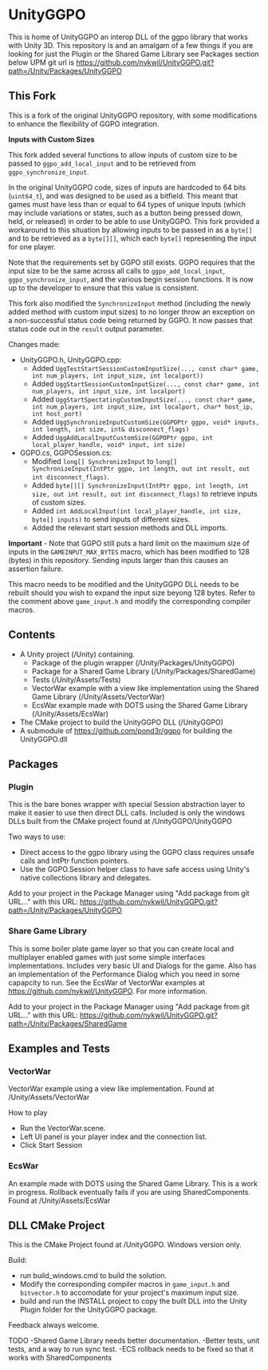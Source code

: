 # UnityGGPO

This is home of UnityGGPO an interop DLL of the ggpo library that works with Unity 3D. This repository is and an amalgam of a few things if you are looking for just the Plugin or the Shared Game Library see Packages section below UPM git url is https://github.com/nykwil/UnityGGPO.git?path=/Unity/Packages/UnityGGPO

## This Fork

This is a fork of the original UnityGGPO repository, with some modifications to enhance the flexibility of GGPO integration.

**Inputs with Custom Sizes**

This fork added several functions to allow inputs of custom size to be passed to `ggpo_add_local_input` and to be retrieved from `ggpo_synchronize_input`. 

In the original UnityGGPO code, sizes of inputs are hardcoded to 64 bits (`uint64_t`), and was designed to be used as a bitfield. This meant that games must have less than or equal to 64 types of unique inputs (which may include variations or states, such as a button being pressed down, held, or released) in order to be able to use UnityGGPO. This fork provided a workaround to this situation by allowing inputs to be passed in as a `byte[]` and to be retrieved as a `byte[][]`, which each `byte[]` representing the input for one player.

Note that the requirements set by GGPO still exists. GGPO requires that the input size to be the same across all calls to `ggpo_add_local_input`, `ggpo_synchronize_input`, and the various begin session functions. It is now up to the developer to ensure that this value is consistent.

This fork also modified the `SynchronizeInput` method (including the newly added method with custom input sizes) to no longer throw an exception on a non-successful status code being returned by GGPO. It now passes that status code out in the `result` output parameter.

Changes made:

- UnityGGPO.h, UnityGGPO.cpp:
    - Added `UggTestStartSessionCustomInputSize(..., const char* game, int num_players, int input_size, int localport))`
    - Added `UggStartSessionCustomInputSize(..., const char* game, int num_players, int input_size, int localport)`
    - Added `UggStartSpectatingCustomInputSize(..., const char* game, int num_players, int input_size, int localport, char* host_ip, int host_port)`
    - Added `UggSynchronizeInputCustomSize(GGPOPtr ggpo, void* inputs, int length, int size, int& disconnect_flags)`
    - Added `UggAddLocalInputCustomSize(GGPOPtr ggpo, int local_player_handle, void* input, int size)`
- GGPO.cs, GGPOSession.cs:
    - Modified `long[] SynchronizeInput` to `long[] SynchronizeInput(IntPtr ggpo, int length, out int result, out int disconnect_flags)`.
    - Added `byte[][] SynchronizeInput(IntPtr ggpo, int length, int size, out int result, out int disconnect_flags)` to retrieve inputs of custom sizes.
    - Added `int AddLocalInput(int local_player_handle, int size, byte[] inputs)` to send inputs of different sizes.
    - Added the relevant start session methods and DLL imports.

**Important** - Note that GGPO still puts a hard limit on the maximum size of inputs in the `GAMEINPUT_MAX_BYTES` macro, which has been modified to 128 (bytes) in this repository. Sending inputs larger than this causes an assertion failure. 

This macro needs to be modified and the UnityGGPO DLL needs to be rebuilt should you wish to expand the input size beyong 128 bytes. Refer to the comment above `game_input.h` and modify the corresponding compiler macros.

## Contents
- A Unity project (/Unity) containing.
  - Package of the plugin wrapper (/Unity/Packages/UnityGGPO)
  - Package for a Shared Game Library (/Unity/Packages/SharedGame)
  - Tests (/Unity/Assets/Tests)
  - VectorWar example with a view like implementation using the Shared Game Library (/Unity/Assets/VectorWar)
  - EcsWar example made with DOTS using the Shared Game Library (/Unity/Assets/EcsWar)
- The CMake project to build the UnityGGPO DLL (/UnityGGPO)
- A submodule of https://github.com/pond3r/ggpo for building the UnityGGPO.dll

## Packages
### Plugin
This is the bare bones wrapper with special Session abstraction layer to make it easier to use then direct DLL calls. Included is only the windows DLLs built from the CMake project found at /UnityGGPO/UnityGGPO

Two ways to use:
- Direct access to the ggpo library using the GGPO class requires unsafe calls and IntPtr function pointers.
- Use the GGPO.Session helper class to have safe access using Unity's native collections library and delegates.

Add to your project in the Package Manager using "Add package from git URL..." with this URL:
https://github.com/nykwil/UnityGGPO.git?path=/Unity/Packages/UnityGGPO

### Share Game Library
This is some boiler plate game layer so that you can create local and multiplayer enabled games with just some simple interfaces implementations. Includes very basic UI and Dialogs for the game. Also has an implementation of the Performance Dialog which you need in some capapcity to run. See the EcsWar of VectorWar examples at https://github.com/nykwil/UnityGGPO. For more information. 

Add to your project in the Package Manager using "Add package from git URL..." with this URL:
https://github.com/nykwil/UnityGGPO.git?path=/Unity/Packages/SharedGame

## Examples and Tests
### VectorWar

VectorWar example using a view like implementation. Found at /Unity/Assets/VectorWar

How to play
- Run the VectorWar.scene.
- Left UI panel is your player index and the connection list.
- Click Start Session

### EcsWar
An example made with DOTS using the Shared Game Library. This is a work in progress. Rollback eventually fails if you are using SharedComponents. Found at /Unity/Assets/EcsWar

## DLL CMake Project

This is the CMake Project found at /UnityGGPO. Windows version only.

Build:
- run build_windows.cmd to build the solution.
- Modify the corresponding compiler macros in `game_input.h` and `bitvector.h` to accomodate for your project's maximum input size.
- build and run the INSTALL project to copy the built DLL into the Unity Plugin folder for the UnityGGPO package.







Feedback always welcome.

TODO
-Shared Game Library needs better documentation.
-Better tests, unit tests, and a way to run sync test.
-ECS rollback needs to be fixed so that it works with SharedComponents
